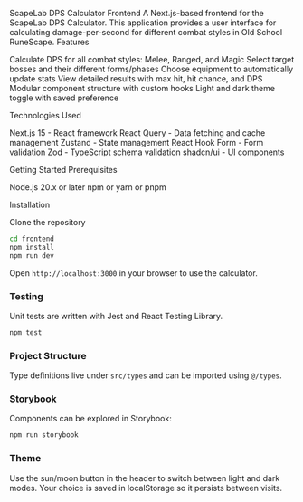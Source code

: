 ScapeLab DPS Calculator Frontend
A Next.js-based frontend for the ScapeLab DPS Calculator. This application provides a user interface for calculating damage-per-second for different combat styles in Old School RuneScape.
Features

Calculate DPS for all combat styles: Melee, Ranged, and Magic
Select target bosses and their different forms/phases
Choose equipment to automatically update stats
View detailed results with max hit, hit chance, and DPS
Modular component structure with custom hooks
Light and dark theme toggle with saved preference

Technologies Used

Next.js 15 - React framework
React Query - Data fetching and cache management
Zustand - State management
React Hook Form - Form validation
Zod - TypeScript schema validation
shadcn/ui - UI components

Getting Started
Prerequisites

Node.js 20.x or later
npm or yarn or pnpm

Installation

Clone the repository


```bash
cd frontend
npm install
npm run dev
```

Open `http://localhost:3000` in your browser to use the calculator.

### Testing

Unit tests are written with Jest and React Testing Library.

```bash
npm test
```

### Project Structure

Type definitions live under `src/types` and can be imported using `@/types`.

### Storybook

Components can be explored in Storybook:

```bash
npm run storybook
```

### Theme

Use the sun/moon button in the header to switch between light and dark modes. Your choice is saved in localStorage so it persists between visits.
